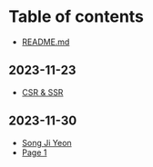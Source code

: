 # Table of contents

* [README.md](README.md)

## 2023-11-23

* [CSR & SSR](2023-11-23/csr-and-ssr.md)

## 2023-11-30

* [Song Ji Yeon](2023-11-30/song-ji-yeon.md)
* [Page 1](2023-11-30/page-1.md)
